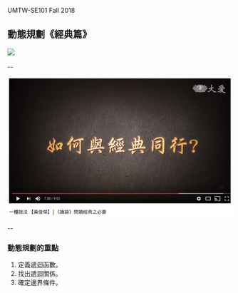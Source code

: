 
UMTW-SE101 Fall 2018

## 動態規劃《經典篇》

![](http://pic.pimg.tw/cubepress/normal_49cef0b95cb33.jpg)
<!-- .element: style="height:500px" -->

--

![](images/read-classical.png)

--

<!-- .slide: data-background="#ABD" -->
### 動態規劃的重點

1. 定義<span class="blue">遞迴函數</span>。
2. 找出<span class="red">遞迴關係</span>。
3. 確定<span class="green">邊界條件</span>。
